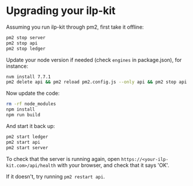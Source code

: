 # Upgrading your ilp-kit

Assuming you run ilp-kit through pm2, first take it offline:
```sh
pm2 stop server
pm2 stop api
pm2 stop ledger
```

Update your node version if needed (check `engines` in package.json), for instance:
```sh
nvm install 7.7.1
pm2 delete api && pm2 reload pm2.config.js --only api && pm2 stop api
```

Now update the code:
```sh
rm -rf node_modules
npm install
npm run build
```

And start it back up:
```sh
pm2 start ledger
pm2 start api
pm2 start server
```



To check that the server is running again, open `https://<your-ilp-kit.com>/api/health`
with your browser, and check that it says 'OK'.

If it doesn't, try running `pm2 restart api`.
